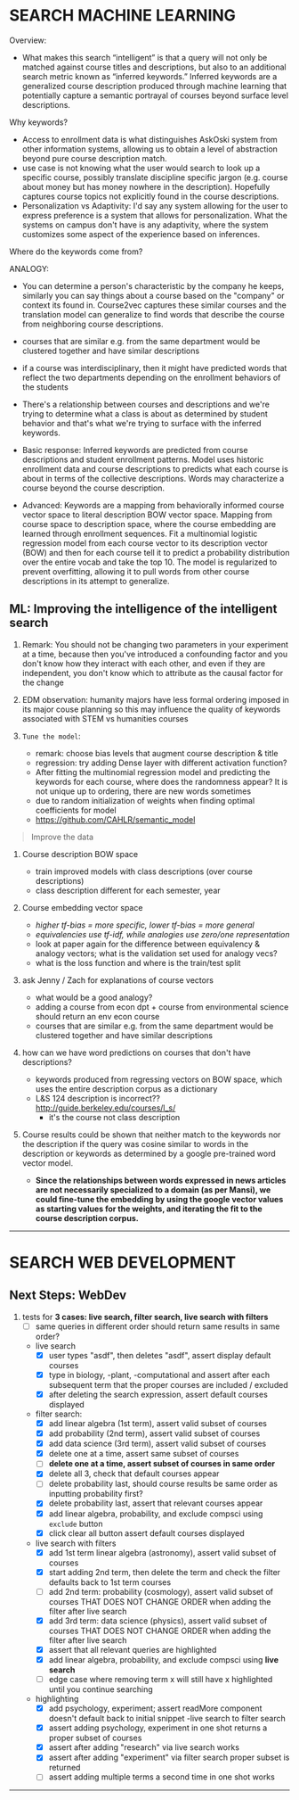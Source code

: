 # SEARCH MACHINE LEARNING

Overview:

- What makes this search “intelligent” is that a query will not only be matched against course titles and descriptions, but also to an additional search metric known as “inferred keywords.” Inferred keywords are a generalized course description produced through machine learning that potentially capture a semantic portrayal of courses beyond surface level descriptions.

Why keywords?

- Access to enrollment data is what distinguishes AskOski system from other information systems, allowing us to obtain a level of abstraction beyond pure course description match.  
- use case is not knowing what the user would search to look up a specific course, possibly translate discipline specific jargon (e.g. course about money but has money nowhere in the description).  Hopefully captures course topics not explicitly found in the course descriptions. 
- Personalization vs Adaptivity: I'd say any system allowing for the user to express preference is a system that allows for personalization. What the systems on campus don't have is any adaptivity, where the system customizes some aspect of the experience based on inferences. 

Where do the keywords come from?

ANALOGY: 

- You can determine a person's characteristic by the company he keeps, similarly you can say things about a course based on the "company" or context its found in.  Course2vec captures these similar courses and the translation model can generalize to find words that describe the course from neighboring course descriptions.  
- courses that are similar e.g. from the same department would be clustered together and have similar descriptions 
- if a course was interdisciplinary, then it might have predicted words that reflect the two departments depending on the enrollment behaviors of the students 
- There's a relationship between courses and descriptions and we're trying to determine what a class is about as determined by student behavior and that's what we're trying to surface with the inferred keywords.  

- Basic response: Inferred keywords are predicted from course descriptions and student enrollment patterns.  Model uses historic enrollment data and course descriptions to predicts what each course is about in terms of the collective descriptions.   Words may characterize a course beyond the course description.  

- Advanced: Keywords are a mapping from behaviorally informed course vector space to literal description BOW vector space. Mapping from course space to description space, where the course embedding are learned through enrollment sequences.  Fit a multinomial logistic regression model from each course vector to its description vector (BOW) and then for each course tell it to predict a probability distribution over the entire vocab and take the top 10. The model is regularized to prevent overfitting, allowing it to pull words from other course descriptions in its attempt to generalize. 


## ML: Improving the intelligence of the intelligent search

1. Remark: You should not be changing two parameters in your experiment at a time, because then you've introduced a confounding factor and you don't know how they interact with each other, and even if they are independent, you don't know which to attribute as the causal factor for the change

1. EDM observation: humanity majors have less formal ordering imposed in its major couse planning so this may influence the quality of keywords associated with STEM vs humanities courses

1. `Tune the model`:
	- remark: choose bias levels that augment course description & title
	- regression: try adding Dense layer with different activation function? 
	- After fitting the multinomial regression model and predicting the keywords for each course, where does the randomness appear? It is not unique up to ordering, there are new words sometimes
	- due to random initialization of weights when finding optimal coefficients for model 
	- https://github.com/CAHLR/semantic_model

> Improve the data
	
1. Course description BOW space
	- train improved models with class descriptions (over course descriptions)
	- class description different for each semester, year

1. Course embedding vector space
	- *higher tf-bias = more specific, lower tf-bias = more general*
	- *equivalencies use tf-idf, while analogies use zero/one representation*
	- look at paper again for the difference between equivalency & analogy vectors; what is the validation set used for analogy vecs? 
	- what is the loss function and where is the train/test split

1. ask Jenny / Zach for explanations of course vectors
	- what would be a good analogy? 
	- adding a course from econ dpt + course from environmental science should return an env econ course
	- courses that are similar e.g. from the same department would be clustered together and have similar descriptions

1. how can we have word predictions on courses that don't have descriptions? 
	- keywords produced from regressing vectors on BOW space, which uses the entire description corpus as a dictionary
	- L&S 124 description is incorrect?? http://guide.berkeley.edu/courses/l_s/ 
		- it's the course not class description

1. Course results could be shown that neither match to the keywords nor the description if the query was cosine similar to words in the description or keywords as determined by a google pre-trained word vector model. 
	- **Since the relationships between words expressed in news articles are not necessarily specialized to a domain (as per Mansi), we could fine-tune the embedding by using the google vector values as starting values for the weights, and iterating the fit to the course description corpus.**


--- 

# SEARCH WEB DEVELOPMENT

## Next Steps: WebDev

1. tests for **3 cases: live search, filter search, live search with filters**
	- [ ] same queries in different order should return same results in same order? 
	- live search
		- [x] user types "asdf", then deletes "asdf", assert display default courses
		- [x] type in biology, -plant, -computational and assert after each subsequent term that the proper courses are included / excluded 
		- [x] after deleting the search expression, assert default courses displayed
	- filter search:
		- [x] add linear algebra (1st term), assert valid subset of courses
		- [x] add probability (2nd term), assert valid subset of courses
		- [x] add data science (3rd term), assert valid subset of courses
		- [x] delete one at a time, assert same subset of courses
		- [ ] **delete one at a time, assert subset of courses in same order**
		- [x] delete all 3, check that default courses appear
		- [ ] delete probability last, should course results be same order as inputting probability first? 
		- [x] delete probability last, assert that relevant courses appear
		- [x] add linear algebra, probability, and exclude compsci using `exclude` button
		- [x] click clear all button assert default courses displayed
	- live search with filters
		- [x] add 1st term linear algebra (astronomy), assert valid subset of courses 
		- [x] start adding 2nd term, then delete the term and check the filter defaults back to 1st term courses
		- [ ] add 2nd term: probability (cosmology), assert valid subset of courses THAT DOES NOT CHANGE ORDER when adding the filter after live search
		- [x] add 3rd term: data science (physics), assert valid subset of courses
		THAT DOES NOT CHANGE ORDER when adding the filter after live search
		- [x] assert that all relevant queries are highlighted
		- [x] add linear algebra, probability, and exclude compsci using **live search** 
		- [ ] edge case where removing term x will still have x highlighted until you continue searching 
	- highlighting
		- [x] add psychology, experiment; assert readMore component doesn't default back to initial snippet
	-live search to filter search
		- [x] assert adding psychology, experiment in one shot returns a proper subset of courses
		- [x] assert after adding "research" via live search works
		- [x] assert after adding "experiment" via filter search proper subset is returned
		- [ ] assert adding multiple terms a second time in one shot works

--- 
